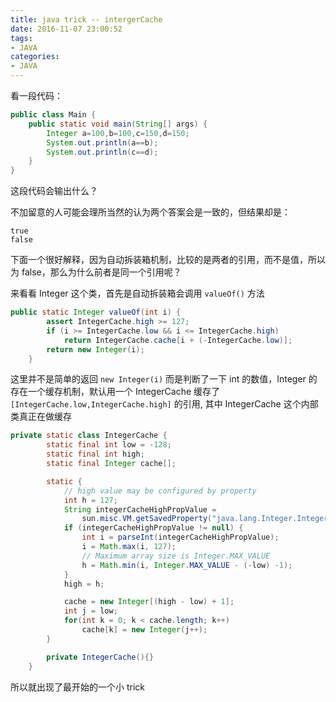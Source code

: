 ```yaml
---
title: java trick -- intergerCache
date: 2016-11-07 23:00:52
tags: 
- JAVA
categories: 
- JAVA
---
```


看一段代码：

```java
public class Main {
    public static void main(String[] args) {
        Integer a=100,b=100,c=150,d=150;
        System.out.println(a==b);
        System.out.println(c==d);
    }
}
```
这段代码会输出什么？

<!-- more -->

不加留意的人可能会理所当然的认为两个答案会是一致的，但结果却是：

```
true
false
```
下面一个很好解释，因为自动拆装箱机制，比较的是两者的引用，而不是值，所以为 false，那么为什么前者是同一个引用呢？

来看看 Integer 这个类，首先是自动拆装箱会调用 `valueOf()` 方法

```java
public static Integer valueOf(int i) {
        assert IntegerCache.high >= 127;
        if (i >= IntegerCache.low && i <= IntegerCache.high)
            return IntegerCache.cache[i + (-IntegerCache.low)];
        return new Integer(i);
    }
```
这里并不是简单的返回 `new Integer(i)` 而是判断了一下 int 的数值，Integer 的存在一个缓存机制，默认用一个 IntegerCache 缓存了 `[IntegerCache.low,IntegerCache.high]` 的引用, 其中 IntegerCache 这个内部类真正在做缓存

```java
private static class IntegerCache {
        static final int low = -128;
        static final int high;
        static final Integer cache[];

        static {
            // high value may be configured by property
            int h = 127;
            String integerCacheHighPropValue =
                sun.misc.VM.getSavedProperty("java.lang.Integer.IntegerCache.high");
            if (integerCacheHighPropValue != null) {
                int i = parseInt(integerCacheHighPropValue);
                i = Math.max(i, 127);
                // Maximum array size is Integer.MAX_VALUE
                h = Math.min(i, Integer.MAX_VALUE - (-low) -1);
            }
            high = h;

            cache = new Integer[(high - low) + 1];
            int j = low;
            for(int k = 0; k < cache.length; k++)
                cache[k] = new Integer(j++);
        }

        private IntegerCache(){}
    }
```
所以就出现了最开始的一个小 trick



